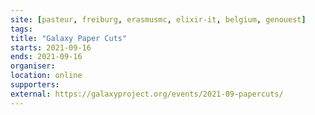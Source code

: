 ```yaml
---
site: [pasteur, freiburg, erasmusmc, elixir-it, belgium, genouest]
tags:
title: "Galaxy Paper Cuts"
starts: 2021-09-16
ends: 2021-09-16
organiser:
location: online
supporters: 
external: https://galaxyproject.org/events/2021-09-papercuts/
---
```

